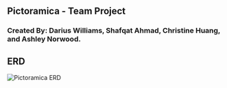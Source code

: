 ## Pictoramica - Team Project

### Created By: Darius Williams, Shafqat Ahmad, Christine Huang, and Ashley Norwood.

## ERD
![Pictoramica ERD](https://files.slack.com/files-pri/T0351JZQ0-F01ADQDKX0F/image_from_ios.jpg)
